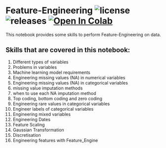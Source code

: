 # Feature-Engineering ![license](https://img.shields.io/github/license/pouyaardehkhani/Feature-Engineering.svg) ![releases](https://img.shields.io/github/release/pouyaardehkhani/Feature-Engineering.svg) <a href="https://colab.research.google.com/github/pouyaardehkhani/Feature-Engineering/blob/master/feature-engineering.ipynb" target="_parent\"><img src="https://colab.research.google.com/assets/colab-badge.svg" alt="Open In Colab"/></a>
This notebook provides some skills to perform Feature-Engineering on data.

## Skills that are covered in this notebook:
1. Different types of variables
2. Problems in variables
3. Machine learning model requirements
4. Engineering missing values (NA) in numerical variables
5. Engineering missing values (NA) in categorical variables
6. missing value imputation methods
7. when to use each NA imputation method
8. Top coding, bottom coding and zero coding
9. Engineering rare values in categorical variables
10. Engineer labels of categorical variables
11. Engineering mixed variables
12. Engineering Dates
13. Feature Scaling
14. Gaussian Transformation
15. Discretisation
16. Engineering features with Feature_Engine
